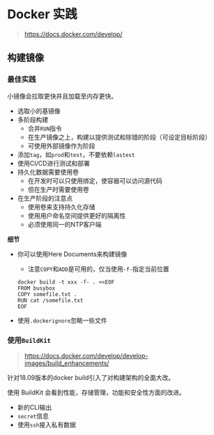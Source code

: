 # Docker 实践

> https://docs.docker.com/develop/



## 构建镜像



### 最佳实践

小镜像会拉取更快并且加载至内存更快。

- 选取小的基镜像
- 多阶段构建
  - 合并`RUN`指令
  - 在生产镜像之上，构建以提供测试和除错的阶段（可设定目标阶段）
  - 可使用外部镜像作为阶段
- 添加`tag`，如`prod`和`test`，不要依赖`lastest`
- 使用CI/CD进行测试和部署
- 持久化数据需要使用卷
  - 在开发时可以只使用绑定，使容器可以访问源代码
  - 但在生产时需要使用卷
- 在生产阶段的注意点
  - 使用卷来支持持久化存储
  - 使用用户命名空间提供更好的隔离性
  - 必须使用同一的NTP客户端



**细节**

- 你可以使用Here Documents来构建镜像

  - 注意`COPY`和`ADD`是可用的，仅当使用`-f-`指定当前位置

  ```shell
  docker build -t xxx -f- . <<EOF
  FROM busybox
  COPY somefile.txt .
  RUN cat /somefile.txt
  EOF
  ```

- 使用`.dockerignore`忽略一些文件




### 使用`BuildKit`

> https://docs.docker.com/develop/develop-images/build_enhancements/

针对18.09版本的docker build引入了对构建架构的全面大改。

使用 BuildKit 会看到性能，存储管理，功能和安全性方面的改进。

- 新的CLI输出
- `secret`信息
- 使用`ssh`接入私有数据



